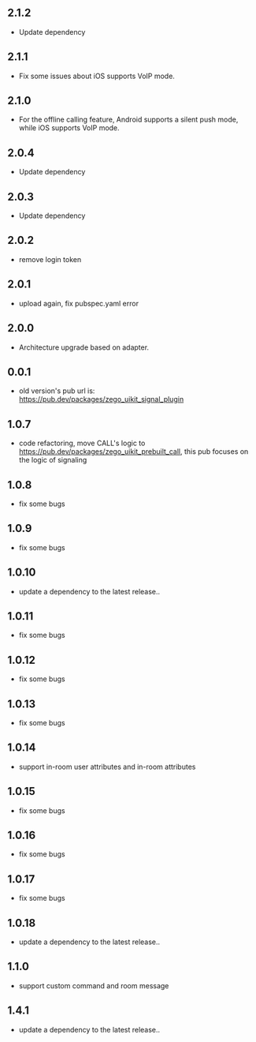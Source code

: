 ## 2.1.2
* Update dependency

## 2.1.1
- Fix some issues about iOS supports VoIP mode.

## 2.1.0
- For the offline calling feature, Android supports a silent push mode, while iOS supports VoIP mode.

## 2.0.4
* Update dependency

## 2.0.3
* Update dependency

## 2.0.2
* remove login token

## 2.0.1

 - upload again, fix pubspec.yaml error

## 2.0.0

 - Architecture upgrade based on adapter.

## 0.0.1

* old version's pub url is: https://pub.dev/packages/zego_uikit_signal_plugin

## 1.0.7

* code refactoring, move CALL's logic to https://pub.dev/packages/zego_uikit_prebuilt_call, this pub focuses on the logic of signaling

## 1.0.8

* fix some bugs

## 1.0.9

* fix some bugs

## 1.0.10

* update a dependency to the latest release..

## 1.0.11

* fix some bugs

## 1.0.12

* fix some bugs

## 1.0.13

* fix some bugs

## 1.0.14

* support in-room user attributes and in-room attributes

## 1.0.15

* fix some bugs

## 1.0.16

* fix some bugs

## 1.0.17

* fix some bugs

## 1.0.18

* update a dependency to the latest release..

## 1.1.0

* support custom command and room message

## 1.4.1

* update a dependency to the latest release..